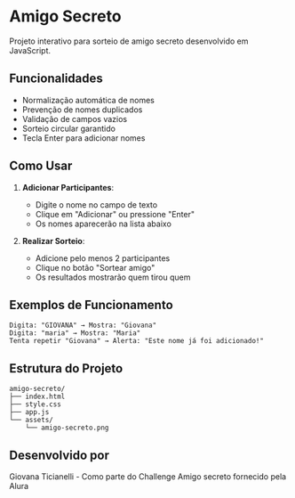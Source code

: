 # Amigo Secreto
Projeto interativo para sorteio de amigo secreto desenvolvido em JavaScript.

## Funcionalidades
- Normalização automática de nomes
- Prevenção de nomes duplicados
- Validação de campos vazios
- Sorteio circular garantido
- Tecla Enter para adicionar nomes

## Como Usar

1. **Adicionar Participantes**:
   - Digite o nome no campo de texto
   - Clique em "Adicionar" ou pressione "Enter"
   - Os nomes aparecerão na lista abaixo

2. **Realizar Sorteio**:
   - Adicione pelo menos 2 participantes
   - Clique no botão "Sortear amigo"
   - Os resultados mostrarão quem tirou quem

## Exemplos de Funcionamento

```
Digita: "GIOVANA" → Mostra: "Giovana"
Digita: "maria" → Mostra: "Maria"
Tenta repetir "Giovana" → Alerta: "Este nome já foi adicionado!"
```

## Estrutura do Projeto

```
amigo-secreto/
├── index.html
├── style.css
├── app.js
└── assets/
    └── amigo-secreto.png
```


## Desenvolvido por

Giovana Ticianelli - Como parte do Challenge Amigo secreto fornecido pela Alura
